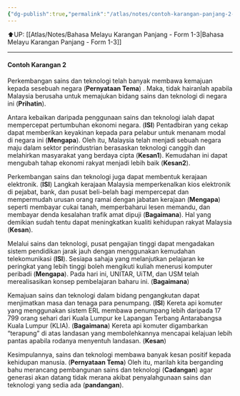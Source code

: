 ```yaml
---
{"dg-publish":true,"permalink":"/atlas/notes/contoh-karangan-panjang-2-form-1-3/"}
---
```


⬆️UP: [[Atlas/Notes/Bahasa Melayu Karangan Panjang - Form 1-3\|Bahasa Melayu Karangan Panjang - Form 1-3]]

---

#### Contoh Karangan 2

Perkembangan sains dan teknologi telah banyak membawa kemajuan kepada sesebuah negara (**Pernyataan Tema**) . Maka, tidak hairanlah apabila Malaysia berusaha untuk memajukan bidang sains dan teknologi di negara ini (**Prihatin**). 

Antara kebaikan daripada penggunaan sains dan teknologi ialah dapat  mempercepat pertumbuhan ekonomi negara. (**ISI**) Pentadbiran yang cekap dapat memberikan keyakinan kepada para pelabur untuk menanam modal di negara  ini (**Mengapa**). Oleh itu, Malaysia telah menjadi sebuah negara maju dalam sektor perindustrian berasaskan teknologi canggih dan melahirkan masyarakat yang berdaya cipta (**Kesan1**). Kemudahan ini dapat mengubah tahap ekonomi rakyat menjadi lebih baik (**Kesan2**).  

Perkembangan sains dan teknologi juga dapat membentuk kerajaan elektronik. (**ISI**) Langkah kerajaan Malaysia memperkenalkan kios elektronik di pejabat, bank, dan pusat beli-belah bagi mempercepat dan mempermudah urusan orang ramai dengan jabatan kerajaan (**Mengapa**) seperti membayar cukai tanah, memperbaharui lesen memandu, dan membayar denda kesalahan trafik amat dipuji (**Bagaimana**). Hal yang demikian sudah tentu dapat meningkatkan kualiti kehidupan rakyat Malaysia (**Kesan**).  

Melalui sains dan teknologi, pusat pengajian tinggi dapat mengadakan sistem pendidikan jarak jauh dengan menggunakan kemudahan telekomunikasi (**ISI**). Sesiapa sahaja yang melanjutkan pelajaran ke peringkat yang lebih tinggi boleh mengikuti kuliah menerusi komputer peribadi (**Mengapa**). Pada hari ini, UNITAR, UiTM, dan USM telah merealisasikan konsep pembelajaran baharu ini. (**Bagaimana**)

Kemajuan sains dan teknologi dalam bidang pengangkutan dapat menjimatkan masa dan tenaga para penumpang. (**ISI**) Kereta api komuter yang  menggunakan sistem ERL membawa penumpang lebih daripada 17 799 orang sehari dari Kuala Lumpur ke Lapangan Terbang Antarabangsa Kuala Lumpur (KLIA). (**Bagaimana**) Kereta api komuter digambarkan “terapung” di atas landasan yang membolehkannya mencapai kelajuan lebih pantas apabila rodanya menyentuh landasan. (**Kesan**) 

Kesimpulannya, sains dan teknologi membawa banyak kesan positif kepada kehidupan manusia. (**Pernyataan Tema**) Oleh itu, marilah kita berganding bahu merancang pembangunan sains dan teknologi (**Cadangan**) agar generasi akan datang tidak merana akibat penyalahgunaan sains dan teknologi yang sedia ada (**pandangan**).